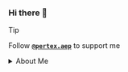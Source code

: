 ### Hi there 👋

> [!TIP]
> Follow [**`@pertex.aep`**](https://www.instagram.com/pertex.aep) to support me

<details>
<summary>About Me</summary>
  
**Software's**
- Adobe After Effects CC 2023
- Adobe Photoshop CC 2020
- Blender 3D

**My PC Spec**
- Ryzen 5-7500F 5.0GHz
- RTX 3060 12GB
- RAM 32GB DDR5 6000MHz
- SSD 1TB
- PSU 650W

</div>
</details>
